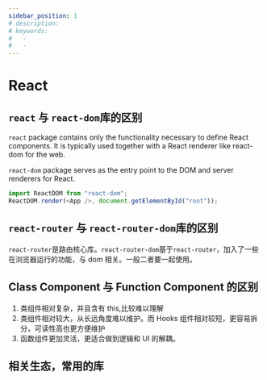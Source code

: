 ```yaml
---
sidebar_position: 1
# description:
# keywords:
#   -
#   -
---
```


# React

## `react` 与 `react-dom`库的区别

`react` package contains only the functionality necessary to define React components. It is typically used together with a React renderer like react-dom for the web.

`react-dom` package serves as the entry point to the DOM and server renderers for React.

```js
import ReactDOM from "react-dom";
ReactDOM.render(<App />, document.getElementById("root"));
```

## `react-router` 与 `react-router-dom`库的区别

`react-router`是路由核心库。`react-router-dom`基于`react-router`，加入了一些在浏览器运行的功能，与 dom 相关。一般二者要一起使用。

## Class Component 与 Function Component 的区别

1. 类组件相对复杂，并且含有 this,比较难以理解
2. 类组件相对较大，从长远角度难以维护。而 Hooks 组件相对较短，更容易拆分，可读性高也更方便维护
3. 函数组件更加灵活，更适合做到逻辑和 UI 的解耦。

## 相关生态，常用的库
